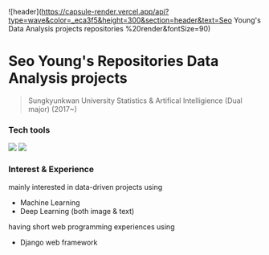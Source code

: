 ![header](https://capsule-render.vercel.app/api?type=wave&color=_eca3f5&height=300&section=header&text=Seo Young's Data Analysis projects repositories %20render&fontSize=90)
# Seo Young's Repositories Data Analysis projects

> Sungkyunkwan University 
> Statistics &
> Artifical Intelligience (Dual major) (2017~)

### Tech tools

<img src="https://img.shields.io/badge/R-276DC3?style=flat-square&logo=R&logoColor=white"/></a>
<img src="https://img.shields.io/badge/Python-3766AB?style=flat-square&logo=Python&logoColor=white"/></a>

### Interest & Experience
mainly interested in data-driven projects using
- Machine Learning 
- Deep Learning (both image & text)
 
having short web programming experiences using
- Django web framework
